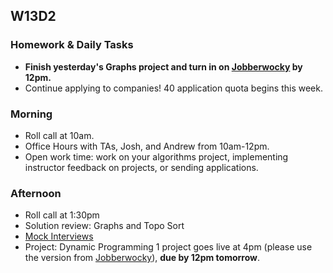## W13D2

### Homework & Daily Tasks

* **Finish yesterday's Graphs project and turn in on [Jobberwocky][Jobberwocky] by 12pm.**
* Continue applying to companies!  40 application quota begins this week.

### Morning

* Roll call at 10am.
* Office Hours with TAs, Josh, and Andrew from 10am-12pm.
* Open work time: work on your algorithms project, implementing instructor feedback on projects, or sending applications.

### Afternoon

* Roll call at 1:30pm
* Solution review: Graphs and Topo Sort
* [Mock Interviews][pair-boarding-index]
* Project: Dynamic Programming 1 project goes live at 4pm (please use the version from [Jobberwocky][Jobberwocky]), **due by 12pm tomorrow**.

<!-- LINKS -->

<!-- Internal Resources -->
[Jobberwocky]: http://progress.appacademy.io/jobberwocky
[calendar]: https://calendar.google.com/calendar/embed?src=appacademy.io_r61pl5c3vl1vatl28hquvhtf4o%40group.calendar.google.com&ctz=America/Los_Angeles

<!-- Technical Interview Resources -->
[binary-search-trees-vid]: https://vimeo.com/203204585
[pair-boarding-index]: ../technical-skills/whiteboarding/index.md#d11

<!-- Algorithms Readings & Projects -->
[bst]: https://github.com/appacademy/job-search-curriculum/tree/master/SF/algorithms/w12d3/project5
[bst-1]: ../algorithms/binary_search_trees/project/phase1.md
[bst-2]: ../algorithms/binary_search_trees/project/phase2.md
